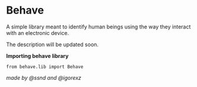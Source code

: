 # Behave

A simple library meant to identify human beings using the way they interact with an electronic device.

The description will be updated soon.


**Importing behave library**

`from behave.lib import Behave`


*made by @ssnd and @igorexz*
